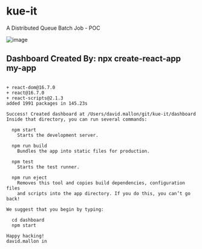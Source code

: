 # kue-it
A Distributed Queue Batch Job - POC

![image](https://user-images.githubusercontent.com/993459/51080351-a5df5980-169f-11e9-97c6-2d020ce74ef2.png)


## Dashboard Created By:  npx create-react-app my-app

```

+ react-dom@16.7.0
+ react@16.7.0
+ react-scripts@2.1.3
added 1991 packages in 145.23s

Success! Created dashboard at /Users/david.mallon/git/kue-it/dashboard
Inside that directory, you can run several commands:

  npm start
    Starts the development server.

  npm run build
    Bundles the app into static files for production.

  npm test
    Starts the test runner.

  npm run eject
    Removes this tool and copies build dependencies, configuration files
    and scripts into the app directory. If you do this, you can’t go back!

We suggest that you begin by typing:

  cd dashboard
  npm start

Happy hacking!
david.mallon in 

```






